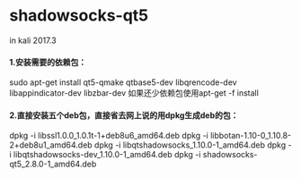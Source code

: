 # shadowsocks-qt5
in kali 2017.3



#### 1.安装需要的依赖包：
  sudo apt-get install qt5-qmake qtbase5-dev libqrencode-dev libappindicator-dev libzbar-dev
  如果还少依赖包使用apt-get -f install
#### 2.直接安装五个deb包，直接省去网上说的用dpkg生成deb的包：
dpkg -i libssl1.0.0_1.0.1t-1+deb8u6_amd64.deb 
dpkg -i libbotan-1.10-0_1.10.8-2+deb8u1_amd64.deb
dpkg -i libqtshadowsocks_1.10.0-1_amd64.deb
dpkg -i libqtshadowsocks-dev_1.10.0-1_amd64.deb
dpkg -i shadowsocks-qt5_2.8.0-1_amd64.deb
